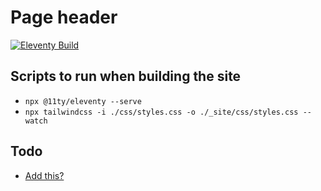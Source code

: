 # Page header

[![Eleventy Build](https://github.com/dgh-tweet-study/dgh-tweet-study.github.io/actions/workflows/build-eleventy.yaml/badge.svg)](https://github.com/dgh-tweet-study/dgh-tweet-study.github.io/actions/workflows/build-eleventy.yaml)

## Scripts to run when building the site

* `npx @11ty/eleventy --serve`
* `npx tailwindcss -i ./css/styles.css -o ./_site/css/styles.css --watch`

## Todo

* [Add this?](https://mtm.dev/external-links-new-tab)
